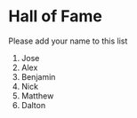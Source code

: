 # Hall of Fame
Please add your name to this list

1. Jose
2. Alex
3. Benjamin
4. Nick
5. Matthew
6. Dalton
